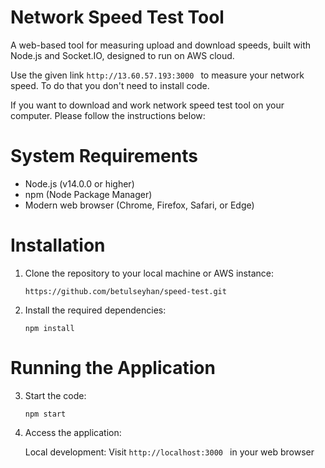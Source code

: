 # Network Speed Test Tool
A web-based tool for measuring upload and download speeds, built with Node.js and Socket.IO, designed to run on AWS cloud.

Use the given link  ```http://13.60.57.193:3000 ``` to measure your network speed. To do that you don't need to install code.

If you want to download and work network speed test tool on your computer. Please follow the instructions below:

# System Requirements
- Node.js (v14.0.0 or higher)
- npm (Node Package Manager)
- Modern web browser (Chrome, Firefox, Safari, or Edge)

# Installation

1. Clone the repository to your local machine or AWS instance:
   
    ```https://github.com/betulseyhan/speed-test.git ```

2. Install the required dependencies:
   
   ```npm install```

# Running the Application

3. Start the code:

   ```npm start```

4. Access the application:

   Local development: Visit  ```http://localhost:3000 ``` in your web browser
